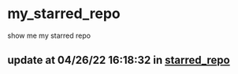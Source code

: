# my_starred_repo
show me my starred repo

update at 04/26/22 16:18:32 in [starred_repo](./index.html)
---

